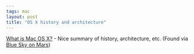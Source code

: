 ```yaml
---
tags: mac
layout: post
title: "OS X history and architecture"
---
```




<a href="http://www.kernelthread.com/mac/osx/">What is Mac OS X?</a> - Nice summary of history, architecture, etc. (Found via <a href="http://www.blueskyonmars.com/archives/2004/01/08/index.html#001181">Blue Sky on Mars</a>)


